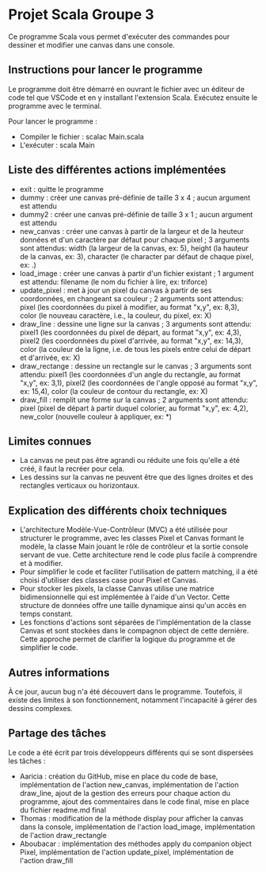 # Projet Scala Groupe 3

Ce programme Scala vous permet d'exécuter des commandes pour dessiner et modifier une canvas dans une console.

## Instructions pour lancer le programme

Le programme doit être démarré en ouvrant le fichier avec un éditeur de code tel que VSCode et en y installant l'extension Scala. Exécutez ensuite le programme avec le terminal.

Pour lancer le programme :
- Compiler le fichier : scalac Main.scala
- L'exécuter : scala Main

## Liste des différentes actions implémentées

- exit : quitte le programme
- dummy : créer une canvas pré-définie de taille 3 x 4 ; aucun argument est attendu
- dummy2 : créer une canvas pré-définie de taille 3 x 1 ; aucun argument est attendu
- new_canvas : créer une canvas à partir de la largeur et de la heuteur données et d'un caractère par défaut pour chaque pixel ; 3 arguments sont attendus: width (la largeur de la canvas, ex: 5), height (la hauteur de la canvas, ex: 3), character (le character par défaut de chaque pixel, ex: .)
- load_image : créer une canvas à partir d'un fichier existant ; 1 argument est attendu: filename (le nom du fichier à lire, ex: triforce)
- update_pixel : met à jour un pixel du canvas à partir de ses coordonnées, en changeant sa couleur ; 2 arguments sont attendus: pixel (les coordonnées du pixel à modifier, au format "x,y", ex: 8,3), color (le nouveau caractère, i.e., la couleur, du pixel, ex: X)
- draw_line : dessine une ligne sur la canvas ; 3 arguments sont attendu: pixel1 (les coordonnées du pixel de départ, au format "x,y", ex: 4,3), pixel2 (les coordonnées du pixel d'arrivée, au format "x,y", ex: 14,3), color (la couleur de la ligne, i.e. de tous les pixels entre celui de départ et d'arrivée, ex: X)
- draw_rectange : dessine un rectangle sur le canvas ; 3 arguments sont attendu: pixel1 (les coordonnées d'un angle du rectangle, au format "x,y", ex: 3,1), pixel2 (les coordonnées de l'angle opposé au format "x,y", ex: 15,4), color (la couleur de contour du rectangle, ex: X)
- draw_fill : remplit une forme sur la canvas ; 2 arguments sont attendu: pixel (pixel de départ à partir duquel colorier, au format "x,y", ex: 4,2), new_color (nouvelle couleur à appliquer, ex: *)

## Limites connues 

- La canvas ne peut pas être agrandi ou réduite une fois qu'elle a été créé, il faut la recréer pour cela.
- Les dessins sur la canvas ne peuvent être que des lignes droites et des rectangles verticaux ou horizontaux.

## Explication des différents choix techniques

- L'architecture Modèle-Vue-Contrôleur (MVC) a été utilisée pour structurer le programme, avec les classes Pixel et Canvas formant le modèle, la classe Main jouant le rôle de contrôleur et la sortie console servant de vue. Cette architecture rend le code plus facile à comprendre et à modifier.
- Pour simplifier le code et faciliter l'utilisation de pattern matching, il a été choisi d'utiliser des classes case pour Pixel et Canvas.
- Pour stocker les pixels, la classe Canvas utilise une matrice bidimensionnelle qui est implémentée à l'aide d'un Vector. Cette structure de données offre une taille dynamique ainsi qu'un accès en temps constant.
- Les fonctions d'actions sont séparées de l'implémentation de la classe Canvas et sont stockées dans le compagnon object de cette dernière. Cette approche permet de clarifier la logique du programme et de simplifier le code.

## Autres informations

À ce jour, aucun bug n'a été découvert dans le programme. Toutefois, il existe des limites à son fonctionnement, notamment l'incapacité à gérer des dessins complexes.

## Partage des tâches

Le code a été écrit par trois développeurs différents qui se sont dispersées les tâches :

- Aaricia : création du GitHub, mise en place du code de base, implémentation de l'action new_canvas, implémentation de l'action draw_line, ajout de la gestion des erreurs pour chaque action du programme, ajout des commentaires dans le code final, mise en place du fichier readme.md final
- Thomas : modification de la méthode display pour afficher la canvas dans la console, implémentation de l'action load_image, implémentation de l'action draw_rectangle
- Aboubacar : implémentation des méthodes apply du companion object Pixel, implémentation de l'action update_pixel, implémentation de l'action draw_fill
